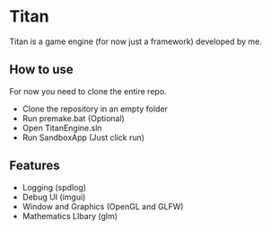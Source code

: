 # Titan

Titan is a game engine (for now just a framework) developed by me.

## How to use

For now you need to clone the entire repo.

- Clone the repository in an empty folder
- Run premake.bat (Optional)
- Open TitanEngine.sln
- Run SandboxApp (Just click run)

## Features

- Logging (spdlog)
- Debug UI (imgui)
- Window and Graphics (OpenGL and GLFW)
- Mathematics LIbary (glm)

